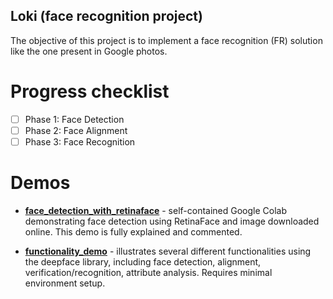 ## Loki (face recognition project)

The objective of this project is to implement a face recognition (FR) solution 
like the one present in Google photos.

# Progress checklist
 - [ ] Phase 1: Face Detection
 - [ ] Phase 2: Face Alignment
 - [ ] Phase 3: Face Recognition

# Demos
 - **[face_detection_with_retinaface](demos/face_detection_with_retinaface.ipynb)** - self-contained Google Colab demonstrating face detection using RetinaFace and image downloaded online. This demo is fully explained and commented.

 - **[functionality_demo](functionality_demo.ipynb)** - illustrates several
 different functionalities using the deepface library, including face detection,
 alignment, verification/recognition, attribute analysis. Requires minimal
 environment setup.

